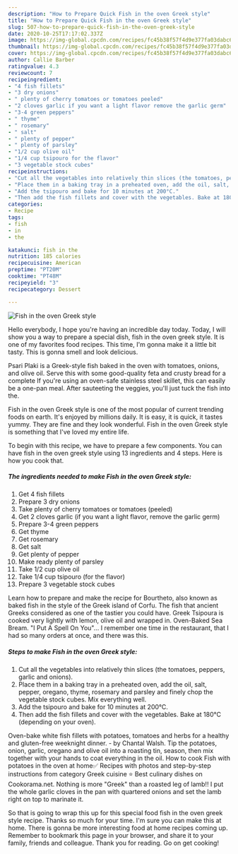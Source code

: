 ```yaml
---
description: "How to Prepare Quick Fish in the oven Greek style"
title: "How to Prepare Quick Fish in the oven Greek style"
slug: 507-how-to-prepare-quick-fish-in-the-oven-greek-style
date: 2020-10-25T17:17:02.337Z
image: https://img-global.cpcdn.com/recipes/fc45b38f57f4d9e377fa03dabc6501cb/751x532cq70/fish-in-the-oven-greek-style-recipe-main-photo.jpg
thumbnail: https://img-global.cpcdn.com/recipes/fc45b38f57f4d9e377fa03dabc6501cb/751x532cq70/fish-in-the-oven-greek-style-recipe-main-photo.jpg
cover: https://img-global.cpcdn.com/recipes/fc45b38f57f4d9e377fa03dabc6501cb/751x532cq70/fish-in-the-oven-greek-style-recipe-main-photo.jpg
author: Callie Barber
ratingvalue: 4.3
reviewcount: 7
recipeingredient:
- "4 fish fillets"
- "3 dry onions"
- " plenty of cherry tomatoes or tomatoes peeled"
- "2 cloves garlic if you want a light flavor remove the garlic germ"
- "3-4 green peppers"
- " thyme"
- " rosemary"
- " salt"
- " plenty of pepper"
- " plenty of parsley"
- "1/2 cup olive oil"
- "1/4 cup tsipouro for the flavor"
- "3 vegetable stock cubes"
recipeinstructions:
- "Cut all the vegetables into relatively thin slices (the tomatoes, peppers, garlic and onions)."
- "Place them in a baking tray in a preheated oven, add the oil, salt, pepper, oregano, thyme, rosemary and parsley and finely chop the vegetable stock cubes. Mix everything well."
- "Add the tsipouro and bake for 10 minutes at 200°C."
- "Then add the fish fillets and cover with the vegetables. Bake at 180°C (depending on your oven)."
categories:
- Recipe
tags:
- fish
- in
- the

katakunci: fish in the 
nutrition: 185 calories
recipecuisine: American
preptime: "PT20M"
cooktime: "PT48M"
recipeyield: "3"
recipecategory: Dessert

---
```



![Fish in the oven Greek style](https://img-global.cpcdn.com/recipes/fc45b38f57f4d9e377fa03dabc6501cb/751x532cq70/fish-in-the-oven-greek-style-recipe-main-photo.jpg)

Hello everybody, I hope you're having an incredible day today. Today, I will show you a way to prepare a special dish, fish in the oven greek style. It is one of my favorites food recipes. This time, I'm gonna make it a little bit tasty. This is gonna smell and look delicious.

Psari Plaki is a Greek-style fish baked in the oven with tomatoes, onions, and olive oil. Serve this with some good-quality feta and crusty bread for a complete If you&#39;re using an oven-safe stainless steel skillet, this can easily be a one-pan meal. After sauteeting the veggies, you&#39;ll just tuck the fish into the.

Fish in the oven Greek style is one of the most popular of current trending foods on earth. It's enjoyed by millions daily. It is easy, it is quick, it tastes yummy. They are fine and they look wonderful. Fish in the oven Greek style is something that I've loved my entire life.


To begin with this recipe, we have to prepare a few components. You can have fish in the oven greek style using 13 ingredients and 4 steps. Here is how you cook that.

<!--inarticleads1-->

##### The ingredients needed to make Fish in the oven Greek style:

1. Get 4 fish fillets
1. Prepare 3 dry onions
1. Take  plenty of cherry tomatoes or tomatoes (peeled)
1. Get 2 cloves garlic (if you want a light flavor, remove the garlic germ)
1. Prepare 3-4 green peppers
1. Get  thyme
1. Get  rosemary
1. Get  salt
1. Get  plenty of pepper
1. Make ready  plenty of parsley
1. Take 1/2 cup olive oil
1. Take 1/4 cup tsipouro (for the flavor)
1. Prepare 3 vegetable stock cubes


Learn how to prepare and make the recipe for Bourtheto, also known as baked fish in the style of the Greek island of Corfu. The fish that ancient Greeks considered as one of the tastier you could have. Greek Tsipoura is cooked very lightly with lemon, olive oil and wrapped in. Oven-Baked Sea Bream. &#34;I Put A Spell On You&#34;… I remember one time in the restaurant, that I had so many orders at once, and there was this. 

<!--inarticleads2-->

##### Steps to make Fish in the oven Greek style:

1. Cut all the vegetables into relatively thin slices (the tomatoes, peppers, garlic and onions).
1. Place them in a baking tray in a preheated oven, add the oil, salt, pepper, oregano, thyme, rosemary and parsley and finely chop the vegetable stock cubes. Mix everything well.
1. Add the tsipouro and bake for 10 minutes at 200°C.
1. Then add the fish fillets and cover with the vegetables. Bake at 180°C (depending on your oven).


Oven-bake white fish fillets with potatoes, tomatoes and herbs for a healthy and gluten-free weeknight dinner. - by Chantal Walsh. Tip the potatoes, onion, garlic, oregano and olive oil into a roasting tin, season, then mix together with your hands to coat everything in the oil. How to cook Fish with potatoes in the oven at home✅ Recipes with photos and step-by-step instructions from category Greek cuisine ⭐ Best culinary dishes on Cookorama.net. Nothing is more &#34;Greek&#34; than a roasted leg of lamb!! I put the whole garlic cloves in the pan with quartered onions and set the lamb right on top to marinate it. 

So that is going to wrap this up for this special food fish in the oven greek style recipe. Thanks so much for your time. I'm sure you can make this at home. There is gonna be more interesting food at home recipes coming up. Remember to bookmark this page in your browser, and share it to your family, friends and colleague. Thank you for reading. Go on get cooking!
